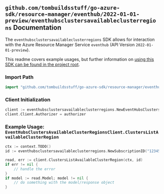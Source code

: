 
## `github.com/tombuildsstuff/go-azure-sdk/resource-manager/eventhub/2022-01-01-preview/eventhubsclustersavailableclusterregions` Documentation

The `eventhubsclustersavailableclusterregions` SDK allows for interaction with the Azure Resource Manager Service `eventhub` (API Version `2022-01-01-preview`).

This readme covers example usages, but further information on [using this SDK can be found in the project root](https://github.com/tombuildsstuff/go-azure-sdk/tree/main/docs).

### Import Path

```go
import "github.com/tombuildsstuff/go-azure-sdk/resource-manager/eventhub/2022-01-01-preview/eventhubsclustersavailableclusterregions"
```


### Client Initialization

```go
client := eventhubsclustersavailableclusterregions.NewEventHubsClustersAvailableClusterRegionsClientWithBaseURI("https://management.azure.com")
client.Client.Authorizer = authorizer
```


### Example Usage: `EventHubsClustersAvailableClusterRegionsClient.ClustersListAvailableClusterRegion`

```go
ctx := context.TODO()
id := eventhubsclustersavailableclusterregions.NewSubscriptionID("12345678-1234-9876-4563-123456789012")

read, err := client.ClustersListAvailableClusterRegion(ctx, id)
if err != nil {
	// handle the error
}
if model := read.Model; model != nil {
	// do something with the model/response object
}
```
